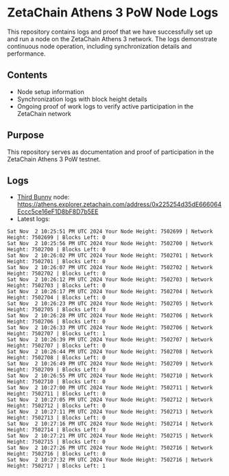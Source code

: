 # ZetaChain Athens 3 PoW Node Logs
This repository contains logs and proof that we have successfully set up and run a node on the ZetaChain Athens 3 network. The logs demonstrate continuous node operation, including synchronization details and performance.

## Contents
- Node setup information
- Synchronization logs with block height details
- Ongoing proof of work logs to verify active participation in the ZetaChain network

## Purpose
This repository serves as documentation and proof of participation in the ZetaChain Athens 3 PoW testnet.

## Logs

- [Third Bunny](https://thirdbunny.xyz/) node: https://athens.explorer.zetachain.com/address/0x225254d35dE666064Eccc5ce16eF1D8bF8D7b5EE
- Latest logs:
```
Sat Nov  2 10:25:51 PM UTC 2024 Your Node Height: 7502699 | Network Height: 7502699 | Blocks Left: 0
Sat Nov  2 10:25:56 PM UTC 2024 Your Node Height: 7502700 | Network Height: 7502700 | Blocks Left: 0
Sat Nov  2 10:26:02 PM UTC 2024 Your Node Height: 7502701 | Network Height: 7502701 | Blocks Left: 0
Sat Nov  2 10:26:07 PM UTC 2024 Your Node Height: 7502702 | Network Height: 7502702 | Blocks Left: 0
Sat Nov  2 10:26:12 PM UTC 2024 Your Node Height: 7502703 | Network Height: 7502703 | Blocks Left: 0
Sat Nov  2 10:26:17 PM UTC 2024 Your Node Height: 7502704 | Network Height: 7502704 | Blocks Left: 0
Sat Nov  2 10:26:23 PM UTC 2024 Your Node Height: 7502705 | Network Height: 7502705 | Blocks Left: 0
Sat Nov  2 10:26:28 PM UTC 2024 Your Node Height: 7502706 | Network Height: 7502706 | Blocks Left: 0
Sat Nov  2 10:26:33 PM UTC 2024 Your Node Height: 7502706 | Network Height: 7502707 | Blocks Left: 1
Sat Nov  2 10:26:39 PM UTC 2024 Your Node Height: 7502707 | Network Height: 7502707 | Blocks Left: 0
Sat Nov  2 10:26:44 PM UTC 2024 Your Node Height: 7502708 | Network Height: 7502708 | Blocks Left: 0
Sat Nov  2 10:26:49 PM UTC 2024 Your Node Height: 7502709 | Network Height: 7502709 | Blocks Left: 0
Sat Nov  2 10:26:55 PM UTC 2024 Your Node Height: 7502710 | Network Height: 7502710 | Blocks Left: 0
Sat Nov  2 10:27:00 PM UTC 2024 Your Node Height: 7502711 | Network Height: 7502711 | Blocks Left: 0
Sat Nov  2 10:27:05 PM UTC 2024 Your Node Height: 7502712 | Network Height: 7502712 | Blocks Left: 0
Sat Nov  2 10:27:11 PM UTC 2024 Your Node Height: 7502713 | Network Height: 7502713 | Blocks Left: 0
Sat Nov  2 10:27:16 PM UTC 2024 Your Node Height: 7502714 | Network Height: 7502714 | Blocks Left: 0
Sat Nov  2 10:27:21 PM UTC 2024 Your Node Height: 7502715 | Network Height: 7502715 | Blocks Left: 0
Sat Nov  2 10:27:26 PM UTC 2024 Your Node Height: 7502716 | Network Height: 7502716 | Blocks Left: 0
Sat Nov  2 10:27:32 PM UTC 2024 Your Node Height: 7502716 | Network Height: 7502717 | Blocks Left: 1
```
